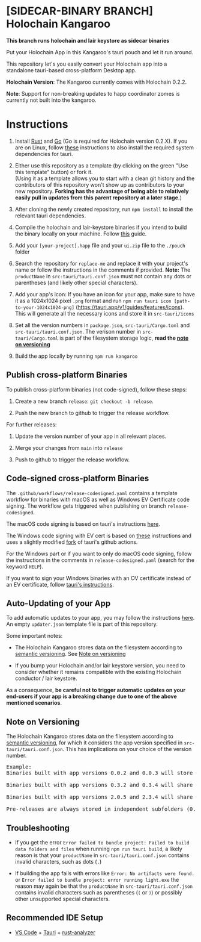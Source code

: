 # [SIDECAR-BINARY BRANCH] Holochain Kangaroo

**This branch runs holochain and lair keystore as sidecar binaries**

Put your Holochain App in this Kangaroo's tauri pouch and let it run around.

This repository let's you easily convert your Holochain app into a standalone tauri-based cross-platform Desktop app.

**Holochain Version**: The Kangaroo currently comes with Holochain 0.2.2.

**Note**: Support for non-breaking updates to happ coordinator zomes is currently not built into the kangaroo.

# Instructions

1. Install [Rust](https://www.rust-lang.org/tools/install) and [Go](https://go.dev/doc/install) (Go is required for Holochain version 0.2.X). If you are on Linux, follow [these](https://tauri.app/v1/guides/getting-started/prerequisites#1-system-dependencies) instructions to also install the required system dependencies for tauri.

2. Either use this repository as a template (by clicking on the green "Use this template" button) or fork it.<br>
(Using it as a template allows you to start with a clean git history and the contributors of this repository won't show up as contributors to your new repository. **Forking has the advantage of being able to relatively easily pull in updates from this parent repository at a later stage.**)

3. After cloning the newly created repository, run `npm install` to install the relevant tauri dependencies.

4. Compile the holochain and lair-keystore binaries if you intend to build the binary locally on your machine. Follow [this](compile-binaries.md) guide.

5. Add your `[your-project].happ` file and your `ui.zip` file to the `./pouch` folder

6. Search the repository for `replace-me` and replace it with your project's name or follow the instructions in the comments if provided. **Note:** The `productName` in `src-tauri/tauri.conf.json` must not contain any dots or parentheses (and likely other special characters).

7. Add your app's icon: If you have an icon for your app, make sure to have it as a 1024x1024 pixel `.png` format and run `npm run tauri icon [path-to-your-1024x1024-png]` (https://tauri.app/v1/guides/features/icons). This will generate all the necessary icons and store it in `src-tauri/icons`

8. Set all the version numbers in `package.json`, `src-tauri/Cargo.toml` and `src-tauri/tauri.conf.json`. The verison number in `src-tauri/Cargo.toml` is part of the filesystem storage logic, **read the [note on versioning](#note-on-versioning)**

9. Build the app locally by running `npm run kangaroo`

## Publish cross-platform Binaries

To publish cross-platform binaries (not code-signed), follow these steps:

1. Create a new branch `release`: `git checkout -b release`.

2. Push the new branch to github to trigger the release workflow.

For further releases:

1. Update the version number of your app in all relevant places.

2. Merge your changes from `main` into `release`

3. Push to github to trigger the release workflow.


## Code-signed cross-platform Binaries

The `.github/workflows/release-codesigned.yaml` contains a template workflow for binaries with macOS as well as Windows EV Certificate code signing. The workflow gets triggered when publishing on branch `release-codesigned`.

The macOS code signing is based on tauri's instructions [here](https://tauri.app/v1/guides/distribution/sign-macos).

The Windows code signing with EV cert is based on [these](https://melatonin.dev/blog/how-to-code-sign-windows-installers-with-an-ev-cert-on-github-actions/) instructions and uses a slightly modified [fork](https://github.com/matthme/tauri-action-ev-signing/) of tauri's github actions.

For the Windows part or if you want to only do macOS code signing, follow the instructions in the comments in `release-codesigned.yaml` (search for the keyword `HELP`).

If you want to sign your Windows binaries with an OV certificate instead of an EV certificate, follow [tauri's instructions](https://tauri.app/v1/guides/distribution/sign-windows).


## Auto-Updating of your App

To add automatic updates to your app, you may follow the instructions [here](https://tauri.app/v1/guides/distribution/updater).
An empty `updater.json` template file is part of this repository.

Some important notes:

* The Holochain Kangaroo stores data on the filesystem according to [semantic versioning](https://semver.org/). See [Note on versioning](#note-on-versioning)

* If you bump your Holochain and/or lair keystore version, you need to consider whether it remains compatible with the existing Holochain conductor / lair keystore.

As a consequence, **be careful not to trigger automatic updates on your end-users if your app
is a breaking change due to one of the above mentioned scenarios**.


## Note on Versioning

The Holochain Kangaroo stores data on the filesystem according to [semantic versioning](https://semver.org/), for which it considers the app version specified in `src-tauri/tauri.conf.json`. This has implications on your choice of the version number.

<pre>Example:
Binaries built with app versions 0.0.2 and 0.0.3 will store their data in separate subfolder on the filesystem and will have independent Holochain conductors. From end-user perspective this is a breaking change and opening a 0.0.3 version of your app won't provide access to data stored with the 0.0.2 version of your app.

Binaries built with app versions 0.3.2 and 0.3.4 will share the same subfolder `0.3.x` on the filesystem and will share the same Holochain conductor.

Binaries built with app versions 2.0.5 and 2.3.4 will share the same subfolder `2.x.x` on the filesystem and will share the same Holochain conductor.

Pre-releases are always stored in independent subfolders (0.1.0-alpha.1 is considered incompatible with 0.1.0-alpha.2)
</pre>

## Troubleshooting

* If you get the error `Error failed to bundle project: Failed to build data folders and files` when running `npm run tauri build`, a likely reason is that your `productName` in `src-tauri/tauri.conf.json` contains invalid characters, such as dots (`.`)

* If building the app fails with errors like `Error: No artifacts were found.` or `Error failed to bundle project: error running light.exe` the reason may again be that the `productName` in `src-tauri/tauri.conf.json` contains invalid characters such as parentheses (`(` or `)`) or possibly other unsupported special characters.



## Recommended IDE Setup

- [VS Code](https://code.visualstudio.com/) + [Tauri](https://marketplace.visualstudio.com/items?itemName=tauri-apps.tauri-vscode) + [rust-analyzer](https://marketplace.visualstudio.com/items?itemName=rust-lang.rust-analyzer)
